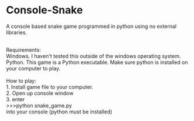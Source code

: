 # Console-Snake
A console based snake game programmed in python using no external libraries. 

<br>
Requirements:
<br>
Windows. I haven't tested this outside of the windows operating system.
<br>
Python. This game is a Python executable. Make sure python is installed on your computer to play.
<br>
<br>
How to play:
<br>
1. Install game file to your computer.<br>
2. Open up console window<br>
3. enter <br>>>>python snake_game.py <br>into your console (python must be installed)
